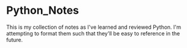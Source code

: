 # Python_Notes

This is my collection of notes as I've learned and reviewed Python. I'm attempting to format them such that they'll be easy to reference in the future. 
